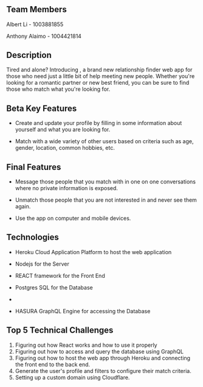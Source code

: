 #

## Team Members ##

Albert Li - 1003881855

Anthony Alaimo - 1004421814

## Description ##

Tired and alone? Introducing <insert name here>,
a brand new relationship finder web app for those who need just a little bit of help meeting new people.
Whether you're looking for a romantic partner or new best friend, you can be sure to find those who match what you're looking for.

## Beta Key Features ##

- Create and update your profile by filling in some information about yourself and what you are looking for.

- Match with a wide variety of other users based on criteria such as age, gender, location, common hobbies, etc.

## Final Features ##

- Message those people that you match with in one on one conversations where no private information is exposed.

- Unmatch those people that you are not interested in and never see them again.

- Use the app on computer and mobile devices.

## Technologies ##

- Heroku Cloud Application Platform to host the web application

- Nodejs for the Server

- REACT framework for the Front End

- Postgres SQL for the Database
- 
- HASURA GraphQL Engine for accessing the Database

## Top 5 Technical Challenges ##

1. Figuring out how React works and how to use it properly
2. Figuring out how to access and query the database using GraphQL
3. Figuring out how to host the web app through Heroku and connecting the front end to the back end.
4. Generate the user's profile and filters to configure their match criteria.
5. Setting up a custom domain using Cloudflare.
